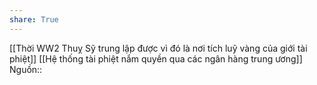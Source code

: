 ```yaml
---
share: True
---
```

[[Thời WW2 Thuỵ Sỹ trung lập được vì đó là nơi tích luỹ vàng của giới tài phiệt]]
[[Hệ thống tài phiệt nắm quyền qua các ngân hàng trung ương]] 
Nguồn:: 
